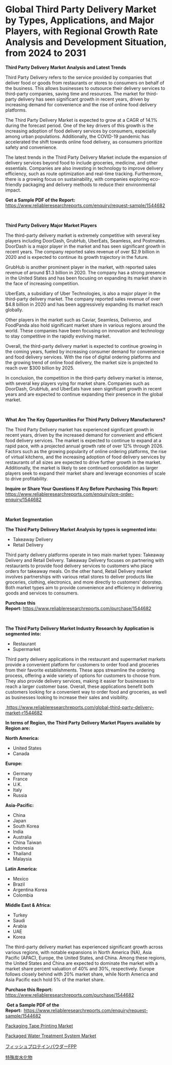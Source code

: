 <p><h1>Global Third Party Delivery Market by Types, Applications, and Major Players, with Regional Growth Rate Analysis and Development Situation, from 2024 to 2031</h1></p><p><strong>Third Party Delivery Market Analysis and Latest Trends</strong></p>
<p><p>Third Party Delivery refers to the service provided by companies that deliver food or goods from restaurants or stores to consumers on behalf of the business. This allows businesses to outsource their delivery services to third-party companies, saving time and resources. The market for third-party delivery has seen significant growth in recent years, driven by increasing demand for convenience and the rise of online food delivery platforms.</p><p>The Third Party Delivery Market is expected to grow at a CAGR of 14.1% during the forecast period. One of the key drivers of this growth is the increasing adoption of food delivery services by consumers, especially among urban populations. Additionally, the COVID-19 pandemic has accelerated the shift towards online food delivery, as consumers prioritize safety and convenience.</p><p>The latest trends in the Third Party Delivery Market include the expansion of delivery services beyond food to include groceries, medicine, and other essentials. Companies are also investing in technology to improve delivery efficiency, such as route optimization and real-time tracking. Furthermore, there is a growing focus on sustainability, with companies exploring eco-friendly packaging and delivery methods to reduce their environmental impact.</p></p>
<p><strong>Get a Sample PDF of the Report:&nbsp;</strong> <a href="https://www.reliableresearchreports.com/enquiry/request-sample/1544682">https://www.reliableresearchreports.com/enquiry/request-sample/1544682</a></p>
<p>&nbsp;</p>
<p><strong>Third Party Delivery Major Market Players</strong></p>
<p><p>The third-party delivery market is extremely competitive with several key players including DoorDash, GrubHub, UberEats, Seamless, and Postmates. DoorDash is a major player in the market and has seen significant growth in recent years. The company reported sales revenue of over $2.9 billion in 2020 and is expected to continue its growth trajectory in the future.</p><p>GrubHub is another prominent player in the market, with reported sales revenue of around $1.3 billion in 2020. The company has a strong presence in the United States and has been focusing on expanding its market share in the face of increasing competition.</p><p>UberEats, a subsidiary of Uber Technologies, is also a major player in the third-party delivery market. The company reported sales revenue of over $4.8 billion in 2020 and has been aggressively expanding its market reach globally.</p><p>Other players in the market such as Caviar, Seamless, Deliveroo, and FoodPanda also hold significant market share in various regions around the world. These companies have been focusing on innovation and technology to stay competitive in the rapidly evolving market.</p><p>Overall, the third-party delivery market is expected to continue growing in the coming years, fueled by increasing consumer demand for convenience and food delivery services. With the rise of digital ordering platforms and the growing trend of online food delivery, the market size is projected to reach over $300 billion by 2025.</p><p>In conclusion, the competition in the third-party delivery market is intense, with several key players vying for market share. Companies such as DoorDash, GrubHub, and UberEats have seen significant growth in recent years and are expected to continue expanding their presence in the global market.</p></p>
<p>&nbsp;</p>
<p><strong>What Are The Key Opportunities For Third Party Delivery Manufacturers?</strong></p>
<p><p>The Third Party Delivery market has experienced significant growth in recent years, driven by the increased demand for convenient and efficient food delivery services. The market is expected to continue to expand at a rapid pace, with a projected annual growth rate of over 12% through 2026. Factors such as the growing popularity of online ordering platforms, the rise of virtual kitchens, and the increasing adoption of food delivery services by restaurants of all sizes are expected to drive further growth in the market. Additionally, the market is likely to see continued consolidation as larger players seek to expand their market share and leverage economies of scale to drive profitability.</p></p>
<p><strong>Inquire or Share Your Questions If Any Before Purchasing This Report:</strong> <a href="https://www.reliableresearchreports.com/enquiry/pre-order-enquiry/1544682">https://www.reliableresearchreports.com/enquiry/pre-order-enquiry/1544682</a></p>
<p>&nbsp;</p>
<p><strong>Market Segmentation</strong></p>
<p><strong>The Third Party Delivery Market Analysis by types is segmented into:</strong></p>
<p><ul><li>Takeaway Delivery</li><li>Retail Delivery</li></ul></p>
<p><p>Third party delivery platforms operate in two main market types: Takeaway Delivery and Retail Delivery. Takeaway Delivery focuses on partnering with restaurants to provide food delivery services to customers who place orders for takeaway meals. On the other hand, Retail Delivery market involves partnerships with various retail stores to deliver products like groceries, clothing, electronics, and more directly to customers' doorstep. Both market types aim to provide convenience and efficiency in delivering goods and services to consumers.</p></p>
<p><strong>Purchase this Report:&nbsp;</strong><a href="https://www.reliableresearchreports.com/purchase/1544682">https://www.reliableresearchreports.com/purchase/1544682</a></p>
<p>&nbsp;</p>
<p><strong>The Third Party Delivery Market Industry Research by Application is segmented into:</strong></p>
<p><ul><li>Restaurant</li><li>Supermarket</li></ul></p>
<p><p>Third party delivery applications in the restaurant and supermarket markets provide a convenient platform for customers to order food and groceries from their favorite establishments. These apps streamline the ordering process, offering a wide variety of options for customers to choose from. They also provide delivery services, making it easier for businesses to reach a larger customer base. Overall, these applications benefit both customers looking for a convenient way to order food and groceries, as well as businesses looking to increase their sales and visibility.</p></p>
<p><a href="https://www.reliableresearchreports.com/global-third-party-delivery-market-r1544682">&nbsp;https://www.reliableresearchreports.com/global-third-party-delivery-market-r1544682</a></p>
<p><strong>In terms of Region, the Third Party Delivery Market Players available by Region are:</strong></p>
<p>
    <p> <strong> North America: </strong>
        <ul>
            <li>United States</li>
            <li>Canada</li>
        </ul>
        </p> 
    <p> <strong> Europe: </strong>
        <ul>
            <li>Germany</li>
            <li>France</li>
            <li>U.K.</li>
            <li>Italy</li>
            <li>Russia</li>
        </ul>
        </p> 
    <p> <strong> Asia-Pacific: </strong>
        <ul>
            <li>China</li>
            <li>Japan</li>
            <li>South Korea</li>
            <li>India</li>
            <li>Australia</li>
            <li>China Taiwan</li>
            <li>Indonesia</li>
            <li>Thailand</li>
            <li>Malaysia</li>
        </ul>
        </p> 
    <p> <strong> Latin America: </strong>
        <ul>
            <li>Mexico</li>
            <li>Brazil</li>
            <li>Argentina Korea</li>
            <li>Colombia</li>
        </ul>
        </p> 
    <p> <strong> Middle East & Africa: </strong>
        <ul>
            <li>Turkey</li>
            <li>Saudi</li>
            <li>Arabia</li>
            <li>UAE</li>
            <li>Korea</li>
        </ul>
    </p>
    </p>
<p><p>The third-party delivery market has experienced significant growth across various regions, with notable expansions in North America (NA), Asia Pacific (APAC), Europe, the United States, and China. Among these regions, the United States and China are expected to dominate the market with a market share percent valuation of 40% and 30%, respectively. Europe follows closely behind with 20% market share, while North America and Asia Pacific each hold 5% of the market share.</p></p>
<p><strong>Purchase this Report: </strong><a href="https://www.reliableresearchreports.com/purchase/1544682">https://www.reliableresearchreports.com/purchase/1544682</a></p>
<p>&nbsp;<strong>Get a Sample PDF of the Report:&nbsp;&nbsp;</strong><a href="https://www.reliableresearchreports.com/enquiry/request-sample/1544682">https://www.reliableresearchreports.com/enquiry/request-sample/1544682</a></p>
<p><strong></strong></p>
<p><p><a href="https://github.com/ernidarwin455/Market-Research-Report-List-1/blob/main/packaging-tape-printing-market.md">Packaging Tape Printing Market</a></p><p><a href="https://github.com/sajonf007/Market-Research-Report-List-1/blob/main/packaged-water-treatment-system-market.md">Packaged Water Treatment System Market</a></p><p><a href="https://github.com/MacyOrn/Market-Research-Report-List-1/blob/main/2773884179786.md">フィッシュプロテインパウダーFPP</a></p><p><a href="https://github.com/charm854/Market-Research-Report-List-2/blob/main/3520583179785.md">特殊炭水化物</a></p></p>
